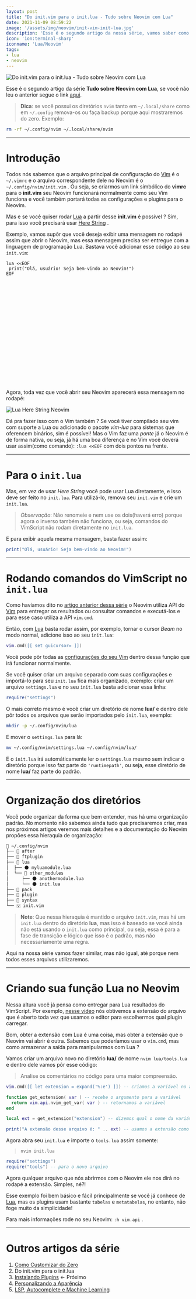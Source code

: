```yaml
---
layout: post
title: "Do init.vim para o init.lua - Tudo sobre Neovim com Lua"
date: 2021-11-09 08:59:22
image: '/assets/img/neovim/init-vim-init-lua.jpg'
description: 'Esse é o segundo artigo da nossa série, vamos saber como as coisas funcionam na migração!'
icon: 'ion:terminal-sharp'
iconname: 'Lua/Neovim'
tags:
- lua
- neovim
---
```


![Do init.vim para o init.lua - Tudo sobre Neovim com Lua](/assets/img/neovim/init-vim-init-lua.jpg)

Esse é o segundo artigo da série **Tudo sobre Neovim com Lua**, se você não leu o anterior segue o link [aqui](https://terminalroot.com.br/2021/11/tudo-sobre-neovim-com-lua-como-customizar-do-zero.html).

> **Dica**: se você possui os diretórios `nvim` tanto em `~/.local/share` como em `~/.config` remova-os ou faça backup porque aqui mostraremos do zero. Exemplo:
```sh
rm -rf ~/.config/nvim ~/.local/share/nvim
```

---

# Introdução
Todos nós sabemos que o arquivo principal de configuração do [Vim](https://terminalroot.com.br/vim) é o `~/.vimrc` e o arquivo correspondente dele no Neovim é o `~/.config/nvim/init.vim` . Ou seja, se criarmos um link simbólico do **vimrc** para o **init.vim** seu Neovim funcionará normalmente como seu Vim funciona e você também portará todas as configurações e plugins para o Neovim.

Mas e se você quiser rodar [Lua](https://terminalroot.com.br/lua) a partir desse **init.vim** é possível ? Sim, para isso você precisará usar [Here String](https://terminalroot.com.br/shell) .

Exemplo, vamos supôr que você deseja exibir uma mensagem no rodapé assim que abrir o Neovim, mas essa mensagem precisa ser entregue com a linguagem de programação Lua. Bastava você adicionar esse código ao seu `init.vim`:

```viml
lua <<EOF
 print("Olá, usuário! Seja bem-vindo ao Neovim!")
EOF
```

<!-- QUADRADO -->
<script async src="//pagead2.googlesyndication.com/pagead/js/adsbygoogle.js"></script>
<ins class="adsbygoogle"
style="display:inline-block;width:336px;height:280px"
data-ad-client="ca-pub-2838251107855362"
data-ad-slot="5351066970"></ins>
<script>
(adsbygoogle = window.adsbygoogle || []).push({});
</script>

Agora, toda vez que você abrir seu Neovim aparecerá essa mensagem no rodapé:

![Lua Here String Neovim](/assets/img/neovim/neovim-lua-here-string.png)

Dá pra fazer isso com o Vim também ? Se você tiver compilado seu vim com suporte a Lua ou adicionado o pacote *vim-lua* para sistemas que oferencem binários, sim é possível! Mas o Vim faz uma *ponte* já o Neovim é de forma nativa, ou seja, já há uma boa diferença e no Vim você deverá usar assim(como comando): `:lua <<EOF` com dois pontos na frente.

---

# Para o `init.lua`
Mas, em vez de usar *Here String* você pode usar Lua diretamente, e isso deve ser feito no `init.lua`. Para utilizá-lo, remova seu `init.vim` e crie um `init.lua`.
> *Observação*: Não renomeie e nem use os dois(haverá erro) porque agora o inverso também não funciona, ou seja, comandos do VimScript não rodam diretamente no `init.lua`.

E para exibir aquela mesma mensagem, basta fazer assim:
```lua
print("Olá, usuário! Seja bem-vindo ao Neovim!")
```

---

# Rodando comandos do VimScript no `init.lua`
Como havíamos dito no [artigo anterior dessa série]() o Neovim utiliza API do [Vim](https://terminalroot.com.br/vim) para entregar os resultados ou consultar comandos e executá-los e para esse caso utiliza a API `vim.cmd`.

Então, com [Lua](https://terminalroot.com.br/lua) basta rodar assim, por exemplo, tornar o cursor *Beam* no modo normal, adicione isso ao seu `init.lua`:

```lua
vim.cmd([[ set guicursor= ]])
```

Você pode pôr todas as [configurações do seu Vim](https://www.youtube.com/watch?v=XXGk3n1uzPg) dentro dessa função que irá funcionar normalmente.

Se você quiser criar um arquivo separado com suas configurações e importá-lo para seu `init.lua` fica mais organizado, exemplo: criar um arquivo `settings.lua` e no seu `init.lua` basta adicionar essa linha:

```lua
require("settings")
```

O mais correto mesmo é você criar um diretório de nome **lua/** e dentro dele pôr todos os arquivos que serão importados pelo `init.lua`, exemplo:

```sh
mkdir -p ~/.config/nvim/lua
```

E mover o `settings.lua` para lá:

```sh
mv ~/.config/nvim/settings.lua ~/.config/nvim/lua/
```

E o `init.lua` irá automáticamente ler o `settings.lua` mesmo sem indicar o diretório porque isso faz parte do `'runtimepath'`, ou seja, esse diretório de nome **lua/** faz parte do padrão.


<!-- RETANGULO LARGO 2 -->
<script async src="//pagead2.googlesyndication.com/pagead/js/adsbygoogle.js"></script>
<ins class="adsbygoogle"
style="display:block; text-align:center;"
data-ad-layout="in-article"
data-ad-format="fluid"
data-ad-client="ca-pub-2838251107855362"
data-ad-slot="8549252987"></ins>
<script>
(adsbygoogle = window.adsbygoogle || []).push({});
</script>

---

# Organização dos diretórios
Você pode organizar da forma que bem entender, mas há uma organização padrão. No momento não sabemos ainda tudo que precisaremos criar, mas nos próximos artigos veremos mais detalhes e a documentação do Neovim propões essa hieraquia de organização:

```sh
📂 ~/.config/nvim
├── 📁 after
├── 📁 ftplugin
├── 📂 lua
│  ├── 🌑 myluamodule.lua
│  └── 📂 other_modules
│     ├── 🌑 anothermodule.lua
│     └── 🌑 init.lua
├── 📁 pack
├── 📁 plugin
├── 📁 syntax
└── 🇻 init.vim
```
> **Note**: Que nessa hieraquia é mantido o arquivo `init.vim`, mas há um `init.lua` dentro do diretório **lua**, mas isso é baseado se você ainda não está usando o `init.lua` como principal, ou seja, essa é para a fase de transição e lógico que isso é o padrão, mas não necessariamente uma regra.

Aqui na nossa série vamos fazer similar, mas não igual, até porque nem todos esses arquivos utilizaremos.

---

# Criando sua função Lua no Neovim
Nessa altura você já pensa como entregar para Lua resultados do VimScript. Por exemplo, [nesse vídeo](https://www.youtube.com/watch?v=W8bFxnpJjF4) nós obtivemos a extensão do arquivo que é aberto toda vez que usamos o editor para escolhermos qual plugin carregar.

Bom, obter a extensão com Lua é uma coisa, mas obter a extensão que o Neovim vai abrir é outra. Sabemos que poderíamos usar o `vim.cmd`, mas como armazenar a saída para manipularmos com Lua ?

Vamos criar um arquivo novo no diretório **lua/**  de nome `nvim lua/tools.lua` e dentro dele vamos pôr esse código:
> Analise os comentários no código para uma maior compreensão.

```lua
vim.cmd([[ let extension = expand('%:e') ]]) -- criamos a variável no ambiente da API

function get_extension( var ) -- recebe o argumento para a variável
  return vim.api.nvim_get_var( var ) -- retornamos a variável
end

local ext = get_extension("extension") -- dizemos qual o nome da variável que queremos

print("A extensão desse arquivo é: " .. ext) -- usamos a extensão como quisermos
```

Agora abra seu `init.lua` e importe o `tools.lua` assim somente:
> `nvim init.lua`

```lua
require("settings")
require("tools") -- para o novo arquivo
```

Agora qualquer arquivo que nós abrirmos com o Neovim ele nos dirá no rodapé a extensão. Simples, né?!

Esse exemplo foi bem básico e fácil principalmente se você já conhece de [Lua](https://terminalroot.com.br/lua), mas os plugins usam bastante `tabelas` e `metatabelas`, no entanto, não foge muito da simplicidade!

Para mais informações rode no seu Neovim: `:h vim.api` .

---

# Outros artigos da série
1. [Como Customizar do Zero](https://terminalroot.com.br/2020/11/tudo-sobre-neovim-com-lua-como-customizar-do-zero.html)
2. Do init.vim para o init.lua
3. [Instalando Plugins](https://terminalroot.com.br/2021/11/instalando-plugins-tudo-sobre-neovim-com-lua.html) ← Próximo
4. [Personalizando a Aparência](https://terminalroot.com.br/2021/11/personalizando-a-aparencia-tudo-sobre-neovim-com-lua.html)
5. [LSP, Autocomplete e Machine Learning](https://terminalroot.com.br/2021/11/lsp-autocomplete-e-machine-learning-neovim-com-lua.html)


